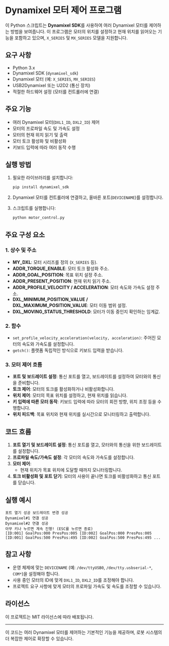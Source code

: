 # Dynamixel 모터 제어 프로그램

이 Python 스크립트는 **Dynamixel SDK**를 사용하여 여러 Dynamixel 모터를 제어하는 방법을 보여줍니다. 이 프로그램은 모터의 위치를 설정하고 현재 위치를 읽어오는 기능을 포함하고 있으며, `X_SERIES` 및 `MX_SERIES` 모델을 지원합니다.

## 요구 사항

- Python 3.x
- Dynamixel SDK (`dynamixel_sdk`)
- Dynamixel 모터 (예: `X_SERIES`, `MX_SERIES`)
- USB2Dynamixel 또는 U2D2 (통신 장치)
- 적절한 하드웨어 설정 (모터를 컨트롤러에 연결)

## 주요 기능

- 여러 Dynamixel 모터(`DXL1_ID`, `DXL2_ID`) 제어
- 모터의 프로파일 속도 및 가속도 설정
- 모터의 현재 위치 읽기 및 출력
- 모터 토크 활성화 및 비활성화
- 키보드 입력에 따라 여러 동작 수행

## 실행 방법

1. 필요한 라이브러리를 설치합니다:
    ```bash
    pip install dynamixel_sdk
    ```

2. Dynamixel 모터를 컨트롤러에 연결하고, 올바른 포트(`DEVICENAME`)를 설정합니다.

3. 스크립트를 실행합니다:
    ```bash
    python motor_control.py
    ```

## 주요 구성 요소

### 1. **상수 및 주소**
   - **MY_DXL**: 모터 시리즈를 정의 (`X_SERIES` 등).
   - **ADDR_TORQUE_ENABLE**: 모터 토크 활성화 주소.
   - **ADDR_GOAL_POSITION**: 목표 위치 설정 주소.
   - **ADDR_PRESENT_POSITION**: 현재 위치 읽기 주소.
   - **ADDR_PROFILE_VELOCITY / ACCELERATION**: 모터 속도와 가속도 설정 주소.
   - **DXL_MINIMUM_POSITION_VALUE / DXL_MAXIMUM_POSITION_VALUE**: 모터 이동 범위 설정.
   - **DXL_MOVING_STATUS_THRESHOLD**: 모터가 이동 중인지 확인하는 임계값.

### 2. **함수**
   - `set_profile_velocity_acceleration(velocity, acceleration)`: 주어진 모터의 속도와 가속도를 설정합니다.
   - `getch()`: 플랫폼 독립적인 방식으로 키보드 입력을 받습니다.
   
### 3. **모터 제어 흐름**
   - **포트 및 보드레이트 설정**: 통신 포트를 열고, 보드레이트를 설정하여 모터와의 통신을 준비합니다.
   - **토크 제어**: 모터의 토크를 활성화하거나 비활성화합니다.
   - **위치 제어**: 모터의 목표 위치를 설정하고, 현재 위치를 읽습니다.
   - **키 입력에 따른 모터 동작**: 키보드 입력에 따라 모터의 회전 방향, 위치 조정 등을 수행합니다.
   - **위치 피드백**: 목표 위치와 현재 위치를 실시간으로 모니터링하고 출력합니다.

## 코드 흐름

1. **포트 열기 및 보드레이트 설정**: 통신 포트를 열고, 모터와의 통신을 위한 보드레이트를 설정합니다.
2. **프로파일 속도/가속도 설정**: 각 모터의 속도와 가속도를 설정합니다.
3. **모터 제어**: 
    - 현재 위치가 목표 위치에 도달할 때까지 모니터링합니다.
4. **토크 비활성화 및 포트 닫기**: 모터의 사용이 끝나면 토크를 비활성화하고 통신 포트를 닫습니다.

## 실행 예시
```
포트 열기 성공 보드레이트 변경 성공
Dynamixel#1 연결 성공
Dynamixel#2 연결 성공
아무 키나 누르면 계속 진행! (ESC를 누르면 종료)
[ID:001] GoalPos:000 PresPos:005 [ID:002] GoalPos:000 PresPos:005
[ID:001] GoalPos:500 PresPos:495 [ID:002] GoalPos:500 PresPos:495 ...
```


## 참고 사항

- 운영 체제에 맞는 `DEVICENAME` (예: `/dev/ttyUSB0`, `/dev/tty.usbserial-*`, `COM*`)을 설정해야 합니다.
- 사용 중인 모터의 ID에 맞게 `DXL1_ID`, `DXL2_ID`를 조정해야 합니다.
- 프로젝트 요구 사항에 맞게 모터의 프로파일 가속도 및 속도를 조정할 수 있습니다.

## 라이선스

이 프로젝트는 MIT 라이선스에 따라 배포됩니다.

---

이 코드는 여러 Dynamixel 모터를 제어하는 기본적인 기능을 제공하며, 로봇 시스템의 더 복잡한 제어로 확장할 수 있습니다.
